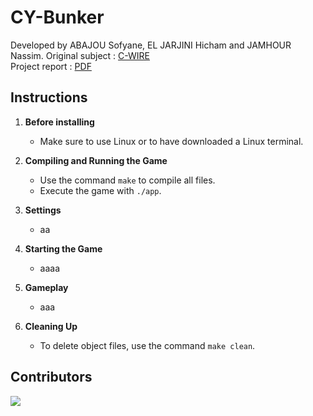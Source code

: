 # CY-Bunker

Developed by ABAJOU Sofyane, EL JARJINI Hicham and JAMHOUR Nassim. 
Original subject : [C-WIRE](documents/subject.pdf) <br>
Project report : [PDF](documents/report.pdf) <br>


## Instructions

1. **Before installing**
   - Make sure to use Linux or to have downloaded a Linux terminal.

3. **Compiling and Running the Game**
   - Use the command `make` to compile all files.
   - Execute the game with `./app`.

4. **Settings**
   - aa

5. **Starting the Game**
   - aaaa

6. **Gameplay**
   - aaa

7. **Cleaning Up**
   - To delete object files, use the command `make clean`.

## Contributors

<a href="https://github.com/nassimjmh/CY-Bunker/graphs/contributors">
  <img src="https://contrib.rocks/image?repo=nassimjmh/CY-Bunker" />
</a>
